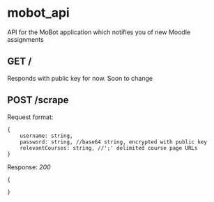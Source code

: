 # mobot_api

API for the MoBot application which notifies you of new Moodle assignments

## GET /

Responds with public key for now. Soon to change

## POST /scrape

Request format:

```
{
    username: string,
    password: string, //base64 string, encrypted with public key
    relevantCourses: string, //';' delimited course page URLs
}
```

Response:
_200_

```
{

}
```
